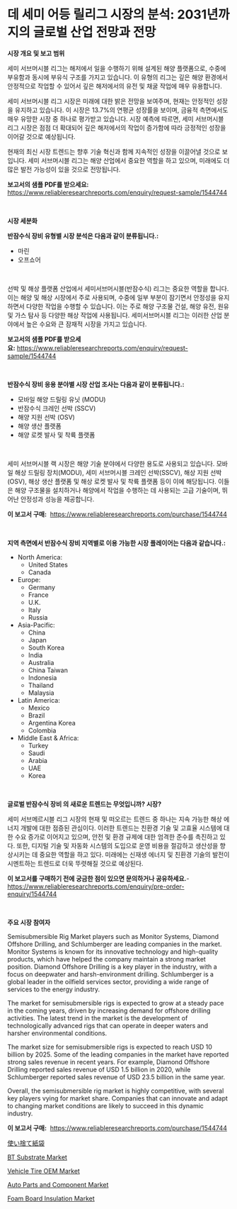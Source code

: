 <p><h1>데 세미 어등 릴리그 시장의 분석: 2031년까지의 글로벌 산업 전망과 전망</h1></p><p><strong>시장 개요 및 보고 범위</strong></p>
<p><p>세미 서브머시블 리그는 해저에서 일을 수행하기 위해 설계된 해양 플랫폼으로, 수중에 부유함과 동시에 부유식 구조를 가지고 있습니다. 이 유형의 리그는 깊은 해양 환경에서 안정적으로 작업할 수 있어서 깊은 해저에서의 유전 및 채굴 작업에 매우 유용합니다.</p><p>세미 서브머시블 리그 시장은 미래에 대한 밝은 전망을 보여주며, 현재는 안정적인 성장을 유지하고 있습니다. 이 시장은 13.7%의 연평균 성장률을 보이며, 금융적 측면에서도 매우 유망한 시장 중 하나로 평가받고 있습니다. 시장 예측에 따르면, 세미 서브머시블 리그 시장은 점점 더 확대되어 깊은 해저에서의 작업이 증가함에 따라 긍정적인 성장을 이어갈 것으로 예상됩니다.</p><p>현재의 최신 시장 트렌드는 향후 기술 혁신과 함께 지속적인 성장을 이끌어낼 것으로 보입니다. 세미 서브머시블 리그는 해양 산업에서 중요한 역할을 하고 있으며, 미래에도 더 많은 발전 가능성이 있을 것으로 전망됩니다.</p></p>
<p><strong>보고서의 샘플 PDF를 받으세요:</strong> <a href="https://www.reliableresearchreports.com/enquiry/request-sample/1544744">https://www.reliableresearchreports.com/enquiry/request-sample/1544744</a></p>
<p>&nbsp;</p>
<p><strong>시장 세분화</strong></p>
<p><strong>반잠수식 장비 유형별 시장 분석은 다음과 같이 분류됩니다.:</strong></p>
<p><ul><li>마린</li><li>오프쇼어</li></ul></p>
<p>&nbsp;</p>
<p><p>선박 및 해상 플랫폼 산업에서 세미서브머시블(반잠수식) 리그는 중요한 역할을 합니다. 이는 해양 및 해상 시장에서 주로 사용되며, 수중에 일부 부분이 잠기면서 안정성을 유지하면서 다양한 작업을 수행할 수 있습니다. 이는 주로 해양 구조물 건설, 해양 유전, 원유 및 가스 탐사 등 다양한 해상 작업에 사용됩니다. 세미서브머시블 리그는 이러한 산업 분야에서 높은 수요와 큰 잠재적 시장을 가지고 있습니다.</p></p>
<p><strong>보고서의 샘플 PDF를 받으세요:</strong>&nbsp;<a href="https://www.reliableresearchreports.com/enquiry/request-sample/1544744">https://www.reliableresearchreports.com/enquiry/request-sample/1544744</a></p>
<p>&nbsp;</p>
<p><strong> 반잠수식 장비 응용 분야별 시장 산업 조사는 다음과 같이 분류됩니다.:</strong></p>
<p><ul><li>모바일 해양 드릴링 유닛 (MODU)</li><li>반잠수식 크레인 선박 (SSCV)</li><li>해양 지원 선박 (OSV)</li><li>해양 생산 플랫폼</li><li>해양 로켓 발사 및 착륙 플랫폼</li></ul></p>
<p>&nbsp;</p>
<p><p>세미 서브머시블 랙 시장은 해양 기술 분야에서 다양한 용도로 사용되고 있습니다. 모바일 해상 드릴링 장치(MODU), 세미 서브머시블 크레인 선박(SSCV), 해상 지원 선박(OSV), 해상 생산 플랫폼 및 해상 로켓 발사 및 착륙 플랫폼 등이 이에 해당됩니다. 이들은 해양 구조물을 설치하거나 해양에서 작업을 수행하는 데 사용되는 고급 기술이며, 뛰어난 안정성과 성능을 제공합니다.</p></p>
<p><strong>이 보고서 구매:</strong>&nbsp; <a href="https://www.reliableresearchreports.com/purchase/1544744">https://www.reliableresearchreports.com/purchase/1544744</a></p>
<p>&nbsp;</p>
<p><strong>지역 측면에서 반잠수식 장비 지역별로 이용 가능한 시장 플레이어는 다음과 같습니다.:</strong></p>
<p><ul>
    <li>
        North America:
        <ul>
            <li>United States</li>
            <li>Canada</li>
        </ul>
    </li>
    <li>
        Europe:
        <ul>
            <li>Germany</li>
            <li>France</li>
            <li>U.K.</li>
            <li>Italy</li>
            <li>Russia</li>
        </ul>
    </li>
    <li>
        Asia-Pacific:
        <ul>
            <li>China</li>
            <li>Japan</li>
            <li>South Korea</li>
            <li>India</li>
            <li>Australia</li>
            <li>China Taiwan</li>
            <li>Indonesia</li>
            <li>Thailand</li>
            <li>Malaysia</li>
        </ul>
    </li>
    <li>
        Latin America:
        <ul>
            <li>Mexico</li>
            <li>Brazil</li>
            <li>Argentina Korea</li>
            <li>Colombia</li>
        </ul>
    </li>
    <li>
        Middle East & Africa:
        <ul>
            <li>Turkey</li>
            <li>Saudi</li>
            <li>Arabia</li>
            <li>UAE</li>
            <li>Korea</li>
        </ul>
    </li>
    </ul></p>
<p>&nbsp;</p>
<p><strong>글로벌 반잠수식 장비 의 새로운 트렌드는 무엇입니까? 시장?</strong></p>
<p><p>세미 서브메르시블 리그 시장의 현재 및 떠오르는 트렌드 중 하나는 지속 가능한 해상 에너지 개발에 대한 점증된 관심이다. 이러한 트렌드는 친환경 기술 및 고효율 시스템에 대한 수요 증가로 이어지고 있으며, 안전 및 환경 규제에 대한 엄격한 준수를 촉진하고 있다. 또한, 디지털 기술 및 자동화 시스템의 도입으로 운영 비용을 절감하고 생산성을 향상시키는 데 중요한 역할을 하고 있다. 미래에는 신재생 에너지 및 친환경 기술의 발전이 시멘트하는 트렌드로 더욱 뚜렷해질 것으로 예상된다.</p></p>
<p><strong>이 보고서를 구매하기 전에 궁금한 점이 있으면 문의하거나 공유하세요.</strong>- <a href="https://www.reliableresearchreports.com/enquiry/pre-order-enquiry/1544744">https://www.reliableresearchreports.com/enquiry/pre-order-enquiry/1544744</a></p>
<p>&nbsp;</p>
<p><strong>주요 시장 참여자</strong></p>
<p><p>Semisubmersible Rig Market players such as Monitor Systems, Diamond Offshore Drilling, and Schlumberger are leading companies in the market. Monitor Systems is known for its innovative technology and high-quality products, which have helped the company maintain a strong market position. Diamond Offshore Drilling is a key player in the industry, with a focus on deepwater and harsh-environment drilling. Schlumberger is a global leader in the oilfield services sector, providing a wide range of services to the energy industry.</p><p>The market for semisubmersible rigs is expected to grow at a steady pace in the coming years, driven by increasing demand for offshore drilling activities. The latest trend in the market is the development of technologically advanced rigs that can operate in deeper waters and harsher environmental conditions.</p><p>The market size for semisubmersible rigs is expected to reach USD 10 billion by 2025. Some of the leading companies in the market have reported strong sales revenue in recent years. For example, Diamond Offshore Drilling reported sales revenue of USD 1.5 billion in 2020, while Schlumberger reported sales revenue of USD 23.5 billion in the same year.</p><p>Overall, the semisubmersible rig market is highly competitive, with several key players vying for market share. Companies that can innovate and adapt to changing market conditions are likely to succeed in this dynamic industry.</p></p>
<p><strong>이 보고서 구매:</strong>&nbsp;&nbsp;<a href="https://www.reliableresearchreports.com/purchase/1544744">https://www.reliableresearchreports.com/purchase/1544744</a></p>
<p><p><a href="https://medium.com/@zackaryhalvorson2023/%E4%BD%BF%E3%81%84%E6%8D%A8%E3%81%A6%E7%B4%99%E8%A2%8B%E5%B8%82%E5%A0%B4%E3%81%AE%E6%8C%87%E6%A8%99%E3%81%AE%E3%83%87%E3%82%B3%E3%83%BC%E3%83%87%E3%82%A3%E3%83%B3%E3%82%B0-%E5%B8%82%E5%A0%B4%E3%82%B7%E3%82%A7%E3%82%A2-%E3%83%88%E3%83%AC%E3%83%B3%E3%83%89-%E3%81%9D%E3%81%97%E3%81%A6%E6%88%90%E9%95%B7%E3%83%91%E3%82%BF%E3%83%BC%E3%83%B3-36467565f35d">使い捨て紙袋</a></p><p><a href="https://github.com/Sherrillcrooksxa8i18ucf2m/Market-Research-Report-List-1/blob/main/bt-substrate-market.md">BT Substrate Market</a></p><p><a href="https://issuu.com/reportprime-2/docs/vehicle-tire-oem-market-size-2030.pptx">Vehicle Tire OEM Market</a></p><p><a href="https://issuu.com/reportprime-2/docs/auto-parts-and-component-market-size-2030.pptx">Auto Parts and Component Market</a></p><p><a href="https://lydian-appliance-61d.notion.site/Foam-Board-Insulation-Market-Size-Market-Share-and-Global-Market-Analysis-Report-2024-2031-0a89dc0fac644ad1b10aad18cbc80b1e">Foam Board Insulation Market</a></p></p>
